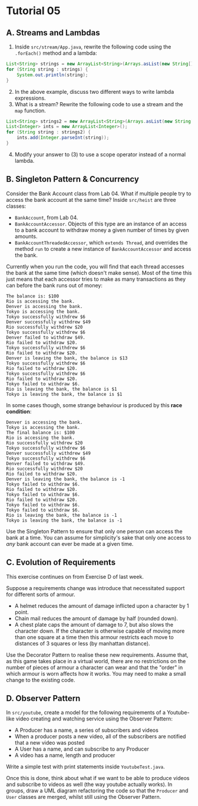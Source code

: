 # Tutorial 05
## A. Streams and Lambdas
1. Inside `src/stream/App.java`, rewrite the following code using the `.forEach()` method and a lambda:
```java
List<String> strings = new ArrayList<String>(Arrays.asList(new String[] {"1", "2", "3", "4", "5"}));
for (String string : strings) {
    System.out.println(string);
}
```
2. In the above example, discuss two different ways to write lambda expressions.
3. What is a stream? Rewrite the following code to use a stream and the `map` function.
```java
List<String> strings2 = new ArrayList<String>(Arrays.asList(new String[] {"1", "2", "3", "4", "5"}));
List<Integer> ints = new ArrayList<Integer>();
for (String string : strings2) {
    ints.add(Integer.parseInt(string));
}
```
4. Modify your answer to (3) to use a scope operator instead of a normal lambda.

## B. Singleton Pattern & Concurrency
Consider the Bank Account class from Lab 04. What if multiple people try to access the bank account at the same time? Inside `src/heist` are three classes:

- `BankAccount`, from Lab 04.
- `BankAccountAccessor`. Objects of this type are an instance of an access to a bank account to withdraw money a given number of times by given amounts.
- `BankAccountThreadedAccessor`, which `extends Thread`, and overrides the method `run` to create a new instance of `BankAccountAccessor` and access the bank.

Currently when you run the code, you will find that each thread accesses the bank at the same time (which doesn't make sense). Most of the time this just means that each accessor tries to make as many transactions as they can before the bank runs out of money:

```
The balance is: $100
Rio is accessing the bank.
Denver is accessing the bank.
Tokyo is accessing the bank.
Tokyo successfully withdrew $6
Denver successfully withdrew $49
Rio successfully withdrew $20
Tokyo successfully withdrew $6
Denver failed to withdraw $49.
Rio failed to withdraw $20.
Tokyo successfully withdrew $6
Rio failed to withdraw $20.
Denver is leaving the bank, the balance is $13
Tokyo successfully withdrew $6
Rio failed to withdraw $20.
Tokyo successfully withdrew $6
Rio failed to withdraw $20.
Tokyo failed to withdraw $6.
Rio is leaving the bank, the balance is $1
Tokyo is leaving the bank, the balance is $1
```

In some cases though, some strange behaviour is produced by this **race condition**:

```
Denver is accessing the bank.
Tokyo is accessing the bank.
The final balance is: $100
Rio is accessing the bank.
Rio successfully withdrew $20
Tokyo successfully withdrew $6
Denver successfully withdrew $49
Tokyo successfully withdrew $6
Denver failed to withdraw $49.
Rio successfully withdrew $20
Rio failed to withdraw $20.
Denver is leaving the bank, the balance is -1
Tokyo failed to withdraw $6.
Rio failed to withdraw $20.
Tokyo failed to withdraw $6.
Rio failed to withdraw $20.
Tokyo failed to withdraw $6.
Tokyo failed to withdraw $6.
Rio is leaving the bank, the balance is -1
Tokyo is leaving the bank, the balance is -1
```

Use the Singleton Pattern to ensure that only one person can access the bank at a time. You can assume for simplicity's sake that only one access to *any* bank account can ever be made at a given time.

## C. Evolution of Requirements
This exercise continues on from Exercise D of last week.

Suppose a requirements change was introduce that necessitated support for different sorts of armour.

- A helmet reduces the amount of damage inflicted upon a character by 1 point.
- Chain mail reduces the amount of damage by half (rounded down).
- A chest plate caps the amount of damage to 7, but also slows the character down. If the character is otherwise capable of moving more than one square at a time then this armour restricts each move to distances of 3 squares or less (by manhattan distance).

Use the Decorator Pattern to realise these new requirements. Assume that, as this game takes place in a virtual world, there are no restrictions on the number of pieces of armour a character can wear and that the "order" in which armour is worn affects how it works. You may need to make a small change to the existing code.

## D. Observer Pattern
In `src/youtube`, create a model for the following requirements of a Youtube-like video creating and watching service using the Observer Pattern:
- A Producer has a name, a series of subscribers and videos
- When a producer posts a new video, all of the subscribers are notified that a new video was posted
- A User has a name, and can subscribe to any Producer
- A video has a name, length and producer

Write a simple test with print statements inside `YoutubeTest.java`.

Once this is done, think about what if we want to be able to produce videos and subscribe to videos as well (the way youtube actually works). In groups, draw a UML diagram refactoring the code so that the `Producer` and `User` classes are merged, whilst still using the Observer Pattern.
